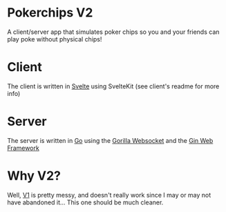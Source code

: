 # Pokerchips V2

A client/server app that simulates poker chips so you and your friends can play poke without physical chips!

# Client

The client is written in [Svelte](https://svelte.dev/) using SvelteKit (see client's readme for more info)

# Server

The server is written in [Go](https://go.dev/) using the [Gorilla Websocket](https://pkg.go.dev/github.com/gorilla/websocket) and the [Gin Web Framework](https://pkg.go.dev/github.com/gin-gonic/gin)

# Why V2?

Well, [V1](https://github.com/sredna43/pokerchips) is pretty messy, and doesn't really work since I may or may not have abandoned it... This one should be much cleaner.